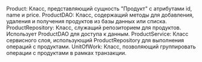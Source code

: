 Product: Класс, представляющий сущность "Продукт" с атрибутами id, name и price.
ProductDAO: Класс, содержащий методы для добавления, удаления и получения продуктов из базы данных или списка.
ProductRepository: Класс, служащий репозиторием для продуктов. Использует ProductDAO для доступа к данным.
ProductService: Класс сервисного слоя, использующий ProductRepository для выполнения операций с продуктами.
UnitOfWork: Класс, позволяющий группировать операции с продуктами в рамках транзакции.
